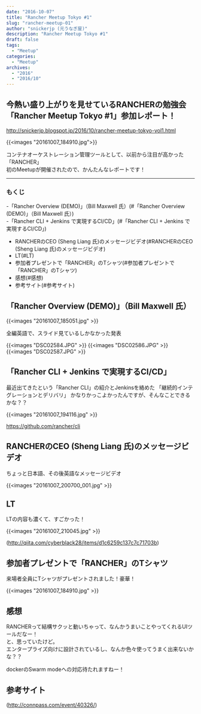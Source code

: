 ```yaml
---
date: "2016-10-07"
title: "Rancher Meetup Tokyo #1"
slug: "rancher-meetup-01" 
author: "snickerjp (元うなぎ屋)"
description: "Rancher Meetup Tokyo #1"
draft: false
tags:
  - "Meetup"
categories:
  - "Meetup"
archives:
  - "2016"
  - "2016/10"
---
```


## 今熱い盛り上がりを見せているRANCHERの勉強会「Rancher Meetup Tokyo #1」参加レポート！  
http://snickerjp.blogspot.jp/2016/10/rancher-meetup-tokyo-vol1.html

{{<images "20161007_184910.jpg">}}

コンテナオーケストレーション管理ツールとして、以前から注目が高かった「RANCHER」  
初のMeetupが開催されたので、かんたんなレポートです！

----

### もくじ  
-「Rancher Overview (DEMO)」（Bill Maxwell 氏）(#「Rancher Overview (DEMO)」（Bill Maxwell 氏）)  
-「Rancher CLI + Jenkins で実現するCI/CD」(#「Rancher CLI + Jenkins で実現するCI/CD」)  
- RANCHERのCEO (Sheng Liang 氏)のメッセージビデオ(#RANCHERのCEO (Sheng Liang 氏)のメッセージビデオ)  
- LT(#LT)  
- 参加者プレゼントで「RANCHER」のTシャツ(#参加者プレゼントで「RANCHER」のTシャツ)  
- 感想(#感想)  
- 参考サイト(#参考サイト)  


## 「Rancher Overview (DEMO)」（Bill Maxwell 氏）

{{<images "20161007_185051.jpg" >}}

全編英語で、スライド見ているしかなかった発表

{{<images "DSC02584.JPG" >}}
{{<images "DSC02586.JPG" >}}
{{<images "DSC02587.JPG" >}}


## 「Rancher CLI + Jenkins で実現するCI/CD」  

最近出てきたという「Rancher CLI」の紹介とJenkinsを絡めた
「継続的インテグレーションとデリバリ」  かなりかっこよかったんですが、そんなことできるかな？？  

{{<images "20161007_194116.jpg" >}}

https://github.com/rancher/cli

## RANCHERのCEO (Sheng Liang 氏)のメッセージビデオ
ちょっと日本語、その後英語なメッセージビデオ  

{{<images "20161007_200700_001.jpg" >}}

## LT
LTの内容も濃くて、すごかった！  

{{<images "20161007_210045.jpg" >}}

(http://qiita.com/cyberblack28/items/d1c6259c137c7c71703b)

## 参加者プレゼントで「RANCHER」のTシャツ

来場者全員にTシャツがプレゼントされました！豪華！  

{{<images "20161007_184910.jpg" >}}

## 感想

RANCHERって結構サクッと動いちゃって、なんかうまいことやってくれるUIツールだなー！  
と、思っていたけど。  
エンタープライズ向けに設計されているし、なんか色々使ってうまく出来ないかな？？  

dockerのSwarm modeへの対応待たれますねー！  

## 参考サイト

(http://connpass.com/event/40326/)
